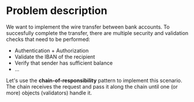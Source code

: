 # Problem description

We want to implement the wire transfer between bank accounts. To succesfully complete the transfer, there are multiple security and validation checks that need to be performed:

* Authentication + Authorization
* Validate the IBAN of the recipient
* Verify that sender has sufficient balance
* ...

Let's use the **chain-of-responsibility** pattern to implement this scenario. The chain  receives the request and pass it along the chain until one (or more) objects (validators) handle it.